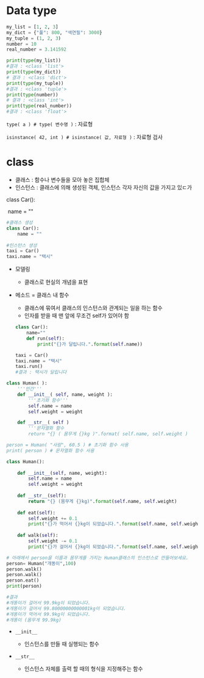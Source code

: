 # Data type

````python
my_list = [1, 2, 3]
my_dict = {"풀": 800, "색연필": 3000}
my_tuple = (1, 2, 3)
number = 10
real_number = 3.141592

print(type(my_list))
#결과 : <class 'list'>
print(type(my_dict))
# 결과 : <class 'dict'>
print(type(my_tuple))
#결과 : <class 'tuple'>
print(type(number))
# 결과 : <class 'int'>
print(type(real_number))
#결과 : <class 'float'>
````

`type( a ) # type( 변수명 )` : 자료형

`isinstance( 42, int ) # isinstance( 값, 자료형 )` : 자료형 검사



# class

* 클래스 : 함수나 변수들을 모아 놓은 집합체
* 인스턴스 : 클래스에 의해 생성된 객체, 인스턴스 각자 자신의 값을 가지고 있ㄷ가

class Car():

​    name = ""

````python
#클래스 생성
class Car():
    name = ""
    
#인스턴스 생성
taxi = Car()
taxi.name = "택시"
````



* 모델링

  * 클래스로 현실의 개념을 표현

* 메소드 = 클래스 내 함수

  * 클래스에 묶여서 클래스의 인스턴스와 관계되는 일을 하는 함수
  * 인자를 받을 때 맨 앞에 무조건 self가 있어야 함

  ````python
  class Car():
      name=""
      def run(self):
          print("{}가 달립니다.".format(self.name))
  
  taxi = Car()
  taxi.name = "택시"
  taxi.run()
  #결과 : 택시가 달립니다
  ````



````python
class Human( ):
    '''인간'''
    def __init__( self, name, weight ):
        '''초기화 함수'''
        self.name = name
        self.weight = weight

    def __str__( self )
        '''문자열화 함수
        return "{} ( 몸무게 {}kg )".format( self.name, self.weight )

person = Human( "사람", 60.5 ) # 초기화 함수 사용
print( person ) # 문자열화 함수 사용
````

````python
class Human():
    
    def __init__(self, name, weight):
        self.name = name
        self.weight = weight
    
    def __str__(self):
        return "{} (몸무게 {}kg)".format(self.name, self.weight)
    
    def eat(self):
        self.weight += 0.1
        print("{}가 먹어서 {}kg이 되었습니다.".format(self.name, self.weight))
    
    def walk(self):
        self.weight -= 0.1
        print("{}가 걸어서 {}kg이 되었습니다.".format(self.name, self.weight))

# 아래에서 person을 이름과 몸무게를 가지는 Human클래스의 인스턴스로 만들어보세요.
person= Human("개똥이",100)
person.walk()
person.walk()
person.eat()
print(person)

#결과
#개똥이가 걸어서 99.9kg이 되었습니다.
#개똥이가 걸어서 99.80000000000001kg이 되었습니다.
#개똥이가 먹어서 99.9kg이 되었습니다.
#개똥이 (몸무게 99.9kg)
````





* `__init__`
  * 인스턴스를 만들 때 실행되는 함수

* `__str__`
  * 인스턴스 자체를 출력 할 때의 형식을 지정해주는 함수